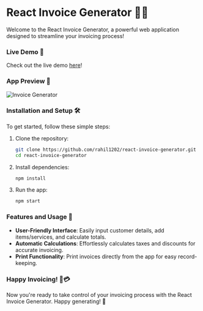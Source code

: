 # React Invoice Generator 💼💸

Welcome to the React Invoice Generator, a powerful web application designed to streamline your invoicing process!

### Live Demo 🚀
Check out the live demo [here](https://react-invoice-generator-rahil1202.vercel.app)!

### App Preview 📸
![Invoice Generator](https://i.ibb.co/3R5JQnv/invoice-generator.png)

### Installation and Setup 🛠️

To get started, follow these simple steps:

1. Clone the repository:
   ```bash
   git clone https://github.com/rahil1202/react-invoice-generator.git
   cd react-invoice-generator
   ```

2. Install dependencies:
   ```bash
   npm install
   ```

3. Run the app:
   ```bash
   npm start
   ```

### Features and Usage 🧾

- **User-Friendly Interface**: Easily input customer details, add items/services, and calculate totals.
- **Automatic Calculations**: Effortlessly calculates taxes and discounts for accurate invoicing.
- **Print Functionality**: Print invoices directly from the app for easy record-keeping.

### Happy Invoicing! 💼💳

Now you're ready to take control of your invoicing process with the React Invoice Generator. Happy generating! 🚀
